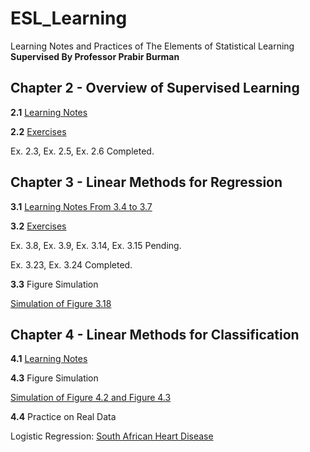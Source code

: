 # ESL_Learning
Learning Notes and Practices of The Elements of Statistical Learning
**Supervised By Professor Prabir Burman**


## Chapter 2 - Overview of Supervised Learning

**2.1** [Learning Notes](Learning_Notes/Chapter-2-Overview_of_Supervised_Learning.pdf)

**2.2** [Exercises](Book_Exercises/Chapter-2-Exercises.pdf)

Ex. 2.3, Ex. 2.5, Ex. 2.6 Completed.


## Chapter 3 - Linear Methods for Regression

**3.1** [Learning Notes From 3.4 to 3.7](Learning_Notes/Chapter-3.4-3.7.pdf)

**3.2** [Exercises](Book_Exercises/Chapter-3-Exercises.pdf)

Ex. 3.8, Ex. 3.9, Ex. 3.14, Ex. 3.15 Pending.

Ex. 3.23, Ex. 3.24 Completed.

**3.3** Figure Simulation

[Simulation of Figure 3.18](ESL-R/Simulation-Figure-3.18.R)


## Chapter 4 - Linear Methods for Classification

**4.1** [Learning Notes](Learning_Notes/Chapter-4-Linear_Methods_for_Classiﬁcation.pdf)


**4.3** Figure Simulation

[Simulation of Figure 4.2 and Figure 4.3](ESL-R/Simulation-Figure-4.2&4.3.R)

**4.4** Practice on Real Data

Logistic Regression: [South African Heart Disease]((ESL-R/Logistic-NRA.R))
